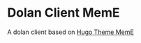 # Dolan Client MemE

A dolan client based on [Hugo Theme MemE](https://github.com/reuixiy/hugo-theme-meme)